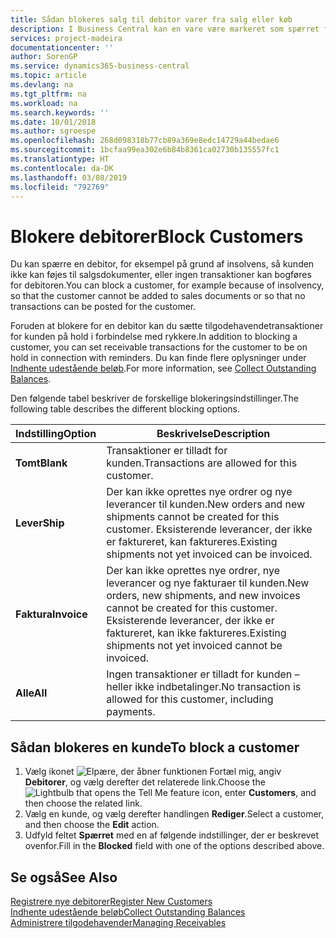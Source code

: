 ```yaml
---
title: Sådan blokeres salg til debitor varer fra salg eller køb
description: I Business Central kan en vare være markeret som spærret for salg, spærret for køb eller spærret i alle sammenhænge.
services: project-madeira
documentationcenter: ''
author: SorenGP
ms.service: dynamics365-business-central
ms.topic: article
ms.devlang: na
ms.tgt_pltfrm: na
ms.workload: na
ms.search.keywords: ''
ms.date: 10/01/2018
ms.author: sgroespe
ms.openlocfilehash: 268d098318b77cb89a369e8edc14729a44bedae6
ms.sourcegitcommit: 1bcfaa99ea302e6b84b8361ca02730b135557fc1
ms.translationtype: HT
ms.contentlocale: da-DK
ms.lasthandoff: 03/08/2019
ms.locfileid: "792769"
---
```

# <a name="block-customers"></a><span data-ttu-id="acba9-103">Blokere debitorer</span><span class="sxs-lookup"><span data-stu-id="acba9-103">Block Customers</span></span>
<span data-ttu-id="acba9-104">Du kan spærre en debitor, for eksempel på grund af insolvens, så kunden ikke kan føjes til salgsdokumenter, eller ingen transaktioner kan bogføres for debitoren.</span><span class="sxs-lookup"><span data-stu-id="acba9-104">You can block a customer, for example because of insolvency, so that the customer cannot be added to sales documents or so that no transactions can be posted for the customer.</span></span>

<span data-ttu-id="acba9-105">Foruden at blokere for en debitor kan du sætte tilgodehavendetransaktioner for kunden på hold i forbindelse med rykkere.</span><span class="sxs-lookup"><span data-stu-id="acba9-105">In addition to blocking a customer, you can set receivable transactions for the customer to be on hold in connection with reminders.</span></span> <span data-ttu-id="acba9-106">Du kan finde flere oplysninger under [Indhente udestående beløb](receivables-collect-outstanding-balances.md).</span><span class="sxs-lookup"><span data-stu-id="acba9-106">For more information, see [Collect Outstanding Balances](receivables-collect-outstanding-balances.md).</span></span>   

<span data-ttu-id="acba9-107">Den følgende tabel beskriver de forskellige blokeringsindstillinger.</span><span class="sxs-lookup"><span data-stu-id="acba9-107">The following table describes the different blocking options.</span></span>  

|<span data-ttu-id="acba9-108">Indstilling</span><span class="sxs-lookup"><span data-stu-id="acba9-108">Option</span></span>|<span data-ttu-id="acba9-109">Beskrivelse</span><span class="sxs-lookup"><span data-stu-id="acba9-109">Description</span></span>|  
|--------------------|------------|  
|<span data-ttu-id="acba9-110">**Tomt**</span><span class="sxs-lookup"><span data-stu-id="acba9-110">**Blank**</span></span>|<span data-ttu-id="acba9-111">Transaktioner er tilladt for kunden.</span><span class="sxs-lookup"><span data-stu-id="acba9-111">Transactions are allowed for this customer.</span></span>|
|<span data-ttu-id="acba9-112">**Lever**</span><span class="sxs-lookup"><span data-stu-id="acba9-112">**Ship**</span></span>|<span data-ttu-id="acba9-113">Der kan ikke oprettes nye ordrer og nye leverancer til kunden.</span><span class="sxs-lookup"><span data-stu-id="acba9-113">New orders and new shipments cannot be created for this customer.</span></span> <span data-ttu-id="acba9-114">Eksisterende leverancer, der ikke er faktureret, kan faktureres.</span><span class="sxs-lookup"><span data-stu-id="acba9-114">Existing shipments not yet invoiced can be invoiced.</span></span>|  
|<span data-ttu-id="acba9-115">**Faktura**</span><span class="sxs-lookup"><span data-stu-id="acba9-115">**Invoice**</span></span>|<span data-ttu-id="acba9-116">Der kan ikke oprettes nye ordrer, nye leverancer og nye fakturaer til kunden.</span><span class="sxs-lookup"><span data-stu-id="acba9-116">New orders, new shipments, and new invoices cannot be created for this customer.</span></span> <span data-ttu-id="acba9-117">Eksisterende leverancer, der ikke er faktureret, kan ikke faktureres.</span><span class="sxs-lookup"><span data-stu-id="acba9-117">Existing shipments not yet invoiced cannot be invoiced.</span></span>|  
|<span data-ttu-id="acba9-118">**Alle**</span><span class="sxs-lookup"><span data-stu-id="acba9-118">**All**</span></span>|<span data-ttu-id="acba9-119">Ingen transaktioner er tilladt for kunden – heller ikke indbetalinger.</span><span class="sxs-lookup"><span data-stu-id="acba9-119">No transaction is allowed for this customer, including payments.</span></span>|  

## <a name="to-block-a-customer"></a><span data-ttu-id="acba9-120">Sådan blokeres en kunde</span><span class="sxs-lookup"><span data-stu-id="acba9-120">To block a customer</span></span>  
1. <span data-ttu-id="acba9-121">Vælg ikonet ![Elpære, der åbner funktionen Fortæl mig](media/ui-search/search_small.png "Fortæl mig, hvad du vil foretage dig"), angiv **Debitorer**, og vælg derefter det relaterede link.</span><span class="sxs-lookup"><span data-stu-id="acba9-121">Choose the ![Lightbulb that opens the Tell Me feature](media/ui-search/search_small.png "Tell me what you want to do") icon, enter **Customers**, and then choose the related link.</span></span>
2. <span data-ttu-id="acba9-122">Vælg en kunde, og vælg derefter handlingen **Rediger**.</span><span class="sxs-lookup"><span data-stu-id="acba9-122">Select a customer, and then choose the **Edit** action.</span></span>
3. <span data-ttu-id="acba9-123">Udfyld feltet **Spærret** med en af følgende indstillinger, der er beskrevet ovenfor.</span><span class="sxs-lookup"><span data-stu-id="acba9-123">Fill in the **Blocked** field with one of the options described above.</span></span>

## <a name="see-also"></a><span data-ttu-id="acba9-124">Se også</span><span class="sxs-lookup"><span data-stu-id="acba9-124">See Also</span></span>  
[<span data-ttu-id="acba9-125">Registrere nye debitorer</span><span class="sxs-lookup"><span data-stu-id="acba9-125">Register New Customers</span></span>](sales-how-register-new-customers.md)  
[<span data-ttu-id="acba9-126">Indhente udestående beløb</span><span class="sxs-lookup"><span data-stu-id="acba9-126">Collect Outstanding Balances</span></span>](receivables-collect-outstanding-balances.md)  
[<span data-ttu-id="acba9-127">Administrere tilgodehavender</span><span class="sxs-lookup"><span data-stu-id="acba9-127">Managing Receivables</span></span>](receivables-manage-receivables.md)  
